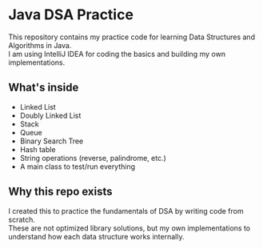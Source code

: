 # Java DSA Practice

This repository contains my practice code for learning Data Structures and Algorithms in Java.  
I am using IntelliJ IDEA for coding the basics and building my own implementations.

## What's inside
- Linked List 
- Doubly Linked List
- Stack
- Queue
- Binary Search Tree
- Hash table
- String operations (reverse, palindrome, etc.)
- A main class to test/run everything

## Why this repo exists
I created this to practice the fundamentals of DSA by writing code from scratch.  
These are not optimized library solutions, but my own implementations to understand how each data structure works internally.
